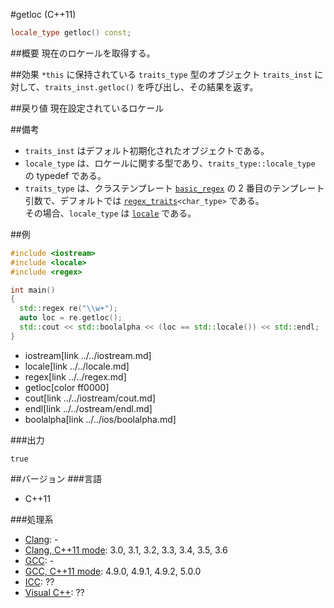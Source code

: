 #getloc (C++11)
```cpp
locale_type getloc() const;
```

##概要
現在のロケールを取得する。


##効果
`*this` に保持されている `traits_type` 型のオブジェクト `traits_inst` に対して、`traits_inst.getloc()` を呼び出し、その結果を返す。


##戻り値
現在設定されているロケール


##備考
- `traits_inst` はデフォルト初期化されたオブジェクトである。
- `locale_type` は、ロケールに関する型であり、`traits_type::locale_type` の typedef である。
- `traits_type` は、クラステンプレート [`basic_regex`](../basic_regex.md) の 2 番目のテンプレート引数で、デフォルトでは [`regex_traits`](../regex_traits.md)`<char_type>` である。  
	その場合、`locale_type` は [`locale`](../../locale/locale.md) である。


##例
```cpp
#include <iostream>
#include <locale>
#include <regex>

int main()
{
  std::regex re("\\w+");
  auto loc = re.getloc();
  std::cout << std::boolalpha << (loc == std::locale()) << std::endl;
}
```
* iostream[link ../../iostream.md]
* locale[link ../../locale.md]
* regex[link ../../regex.md]
* getloc[color ff0000]
* cout[link ../../iostream/cout.md]
* endl[link ../../ostream/endl.md]
* boolalpha[link ../../ios/boolalpha.md]

###出力
```
true
```


##バージョン
###言語
- C++11

###処理系
- [Clang](/implementation.md#clang): -
- [Clang, C++11 mode](/implementation.md#clang): 3.0, 3.1, 3.2, 3.3, 3.4, 3.5, 3.6
- [GCC](/implementation.md#gcc): -
- [GCC, C++11 mode](/implementation.md#gcc): 4.9.0, 4.9.1, 4.9.2, 5.0.0
- [ICC](/implementation.md#icc): ??
- [Visual C++](/implementation.md#visual_cpp): ??
